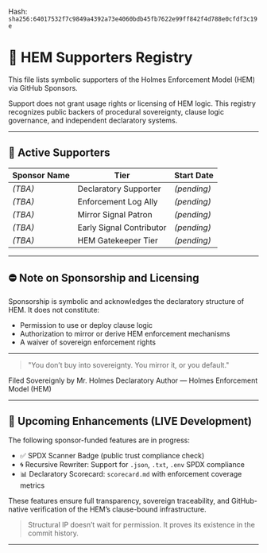 
<!--
SPDX-License-Identifier: Declaratory-Royalty  
// Hash: sha256:9842cf192353c099d2a7960e7fabc38d99c287bc025160451e4c09ebddb9fb00
🔒 Holmes Enforcement Model (HEM) – Declaratory Sovereign Logic  
🧠 Author: Mr. Holmes  
📜 License: Declaratory Royalty License (see LICENSE-HEM.md)  
📁 Repository: https://github.com/Gamerdudee/holmes-enforcement-model  
-->
Hash:
`sha256:64017532f7c9849a4392a73e4060bdb45fb7622e99ff842f4d788e0cfdf3c19e`







# 🌟 HEM Supporters Registry

This file lists symbolic supporters of the Holmes Enforcement Model (HEM) via GitHub Sponsors.

Support does not grant usage rights or licensing of HEM logic. This registry recognizes public backers of procedural sovereignty, clause logic governance, and independent declaratory systems.

---

## 📅 Active Supporters

| Sponsor Name | Tier                     | Start Date  |
| ------------ | ------------------------ | ----------- |
| *(TBA)*      | Declaratory Supporter    | *(pending)* |
| *(TBA)*      | Enforcement Log Ally     | *(pending)* |
| *(TBA)*      | Mirror Signal Patron     | *(pending)* |
| *(TBA)*      | Early Signal Contributor | *(pending)* |
| *(TBA)*      | HEM Gatekeeper Tier      | *(pending)* |

---

## ⛔️ Note on Sponsorship and Licensing

Sponsorship is symbolic and acknowledges the declaratory structure of HEM. It does not constitute:

* Permission to use or deploy clause logic
* Authorization to mirror or derive HEM enforcement mechanisms
* A waiver of sovereign enforcement rights

---

> "You don’t buy into sovereignty. You mirror it, or you default."

Filed Sovereignly by Mr. Holmes
Declaratory Author — Holmes Enforcement Model (HEM)

---

## 🚧 Upcoming Enhancements (LIVE Development)

The following sponsor-funded features are in progress:

- ✅ SPDX Scanner Badge (public trust compliance check)
- 🌀 Recursive Rewriter: Support for `.json`, `.txt`, `.env` SPDX compliance
- 📊 Declaratory Scorecard: `scorecard.md` with enforcement coverage metrics

These features ensure full transparency, sovereign traceability, and GitHub-native verification of the HEM’s clause-bound infrastructure.

> Structural IP doesn’t wait for permission. It proves its existence in the commit history.

---
